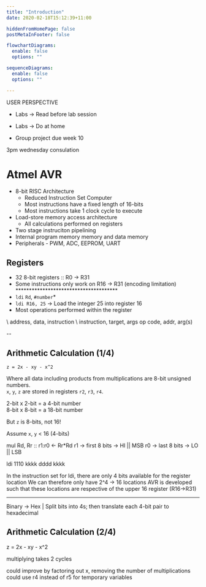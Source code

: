 ```yaml
---
title: "Introduction"
date: 2020-02-18T15:12:39+11:00

hiddenFromHomePage: false
postMetaInFooter: false

flowchartDiagrams:
  enable: false
  options: ""

sequenceDiagrams: 
  enable: false
  options: ""

---
```



USER PERSPECTIVE

* Labs -> Read before lab session
* Labs -> Do at home

* Group project due week 10

3pm wednesday consulation

# Atmel AVR

* 8-bit RISC Architecture
  * Reduced Instruction Set Computer
  * Most instructions have a fixed length of 16-bits
  * Most instructions take 1 clock cycle to execute
* Load-store memory access architecture
  * All calculations performed on registers
* Two stage instruciton pipelining
* Internal program memory memory and data memory
* Peripherals - PWM, ADC, EEPROM, UART

## Registers

* 32 8-bit registers :: R0 -> R31
* Some instructions only work on R16 -> R31 (encoding limitation) **************************************
* `ldi` `Rd`, `#number`*
* `ldi R16, 25` -> Load the integer 25 into register 16
* Most operations performed within the register

\\ address, data, instruction
\\ instruction, target, args
op code, addr, arg(s)

--

## Arithmetic Calculation (1/4)

`z = 2x - xy - x^2`

Where all data including products from multiplications are 8-bit unsigned numbers.  
`x`, `y`, `z` are stored in registers `r2`, `r3`, `r4`.

2-bit x 2-bit = a 4-bit number  
8-bit x 8-bit = a 18-bit number  

But `z` is 8-bits, not 16!

Assume `x`, `y` < 16 (4-bits)

mul Rd, Rr :: r1:r0 <- Rr*Rd
r1 -> first 8 bits -> HI || MSB
r0 -> last 8 bits -> LO || LSB

ldi 1110 kkkk dddd kkkk

In the instruction set for ldi, there are only 4 bits available for the register location
We can therefore only have 2^4 -> 16 locations
AVR is developed such that these locations are respective of the upper 16 register (R16->R31)
**********************


Binary -> Hex | Split bits into 4s; then translate each 4-bit pair to hexadecimal


## Arithmetic Calculation (2/4)

z = 2x - xy - x^2

multiplying takes 2 cycles

could improve by factoring out x, removing the number of multiplications
could use r4 instead of r5 for temporary variables
